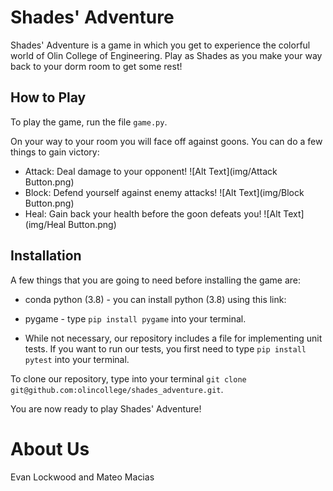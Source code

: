 # Shades' Adventure

Shades' Adventure is a game in which you get to experience the colorful world of Olin College of Engineering. Play as Shades as you make your way back to your dorm room to get some rest!

## How to Play

To play the game, run the file `game.py`.

On your way to your room you will face off against goons. You can do a few things to gain victory:

- Attack: Deal damage to your opponent!
    ![Alt Text](img/Attack Button.png)
- Block: Defend yourself against enemy attacks!
    ![Alt Text](img/Block Button.png)
- Heal: Gain back your health before the goon defeats you!
    ![Alt Text](img/Heal Button.png)
    
## Installation

A few things that you are going to need before installing the game are:

- conda python (3.8) - you can install python (3.8) using this link: 

- pygame - type `pip install pygame` into your terminal.

- While not necessary, our repository includes a file for implementing unit tests. If you want to run our tests, you first need to type `pip install pytest` into your terminal.

To clone our repository, type into your terminal `git clone git@github.com:olincollege/shades_adventure.git`.

You are now ready to play Shades' Adventure!

# About Us

Evan Lockwood and Mateo Macias